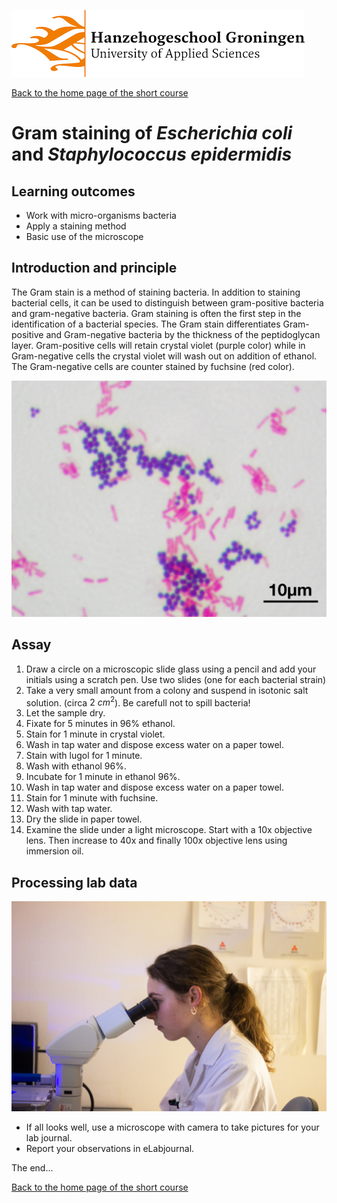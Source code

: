 ![Hanze](../hanze/hanze.png)

[Back to the home page of the short course](./short.html)

# Gram staining of *Escherichia coli* and *Staphylococcus epidermidis*

## Learning outcomes
- Work with micro-organisms bacteria
- Apply a staining method
- Basic use of the microscope

## Introduction and principle
The Gram stain is a method of staining bacteria. In addition to staining bacterial cells, it can be used to distinguish between gram-positive bacteria and gram-negative bacteria. Gram staining is often the first step in the identification of a bacterial species. The Gram stain differentiates Gram-positive and Gram-negative bacteria by the thickness of the peptidoglycan layer. Gram-positive cells will retain crystal violet (purple color) while in Gram-negative cells the crystal violet will wash out on addition of ethanol. The Gram-negative cells are counter stained by fuchsine (red color). 

![Gram stain](./gram/gram_stain.jpg)

## Assay
1. Draw a circle on a microscopic slide glass using a pencil and add your initials using a scratch pen. Use two slides (one for each bacterial strain) 
2. Take a very small amount from a colony and suspend in isotonic salt solution. (circa $2\ cm^2$). Be carefull not to spill bacteria!
2. Let the sample dry.
3. Fixate for 5 minutes in 96% ethanol.
4. Stain for 1 minute in crystal violet.
5. Wash in tap water and dispose excess water on a paper towel.
6. Stain with lugol for 1 minute.
7. Wash with ethanol 96%.
8. Incubate for 1 minute in ethanol 96%.
9. Wash in tap water and dispose excess water on a paper towel.
10. Stain for 1 minute with fuchsine.
11. Wash with tap water.
12. Dry the slide in paper towel.
13. Examine the slide under a light microscope. Start with a 10x objective lens. Then increase to 40x and finally 100x objective lens using immersion oil. 

## Processing lab data 

![mic](./gram/mic.jpg)


- If all looks well, use a microscope with camera to take pictures for your lab journal.
- Report your observations in eLabjournal.

The end...

[Back to the home page of the short course](./short.html)